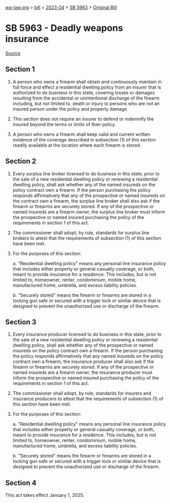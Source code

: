 [wa-law.org](/) > [bill](/bill/) > [2023-24](/bill/2023-24/) > [SB 5963](/bill/2023-24/sb/5963/) > [Original Bill](/bill/2023-24/sb/5963/1/)

# SB 5963 - Deadly weapons insurance

[Source](http://lawfilesext.leg.wa.gov/biennium/2023-24/Pdf/Bills/Senate%20Bills/5963.pdf)

## Section 1
1. A person who owns a firearm shall obtain and continuously maintain in full force and effect a residential dwelling policy from an insurer that is authorized to do business in this state, covering losses or damages resulting from the accidental or unintentional discharge of the firearm including, but not limited to, death or injury to persons who are not an insured person under the policy and property damage.

2. This section does not require an insurer to defend or indemnify the insured beyond the terms or limits of their policy.

3. A person who owns a firearm shall keep valid and current written evidence of the coverage described in subsection (1) of this section readily available at the location where each firearm is stored.

## Section 2
1. Every surplus line broker licensed to do business in this state, prior to the sale of a new residential dwelling policy or renewing a residential dwelling policy, shall ask whether any of the named insureds on the policy contract own a firearm. If the person purchasing the policy responds affirmatively that any of the prospective or named insureds on the contract own a firearm, the surplus line broker shall also ask if the firearm or firearms are securely stored. If any of the prospective or named insureds are a firearm owner, the surplus line broker must inform the prospective or named insured purchasing the policy of the requirements in section 1 of this act.

2. The commissioner shall adopt, by rule, standards for surplus line brokers to attest that the requirements of subsection (1) of this section have been met.

3. For the purposes of this section:

    a. "Residential dwelling policy" means any personal line insurance policy that includes either property or general casualty coverage, or both, meant to provide insurance for a residence. This includes, but is not limited to, homeowner, renter, condominium, mobile home, manufactured home, umbrella, and excess liability policies.

    b. "Securely stored" means the firearm or firearms are stored in a locking gun safe or secured with a trigger lock or similar device that is designed to prevent the unauthorized use or discharge of the firearm.

## Section 3
1. Every insurance producer licensed to do business in this state, prior to the sale of a new residential dwelling policy or renewing a residential dwelling policy, shall ask whether any of the prospective or named insureds on the policy contract own a firearm. If the person purchasing the policy responds affirmatively that any named insureds on the policy contract own a firearm, the insurance producer shall also ask if the firearm or firearms are securely stored. If any of the prospective or named insureds are a firearm owner, the insurance producer must inform the prospective or named insured purchasing the policy of the requirements in section 1 of this act.

2. The commissioner shall adopt, by rule, standards for insurers and insurance producers to attest that the requirements of subsection (1) of this section have been met.

3. For the purposes of this section:

    a. "Residential dwelling policy" means any personal line insurance policy that includes either property or general casualty coverage, or both, meant to provide insurance for a residence. This includes, but is not limited to, homeowner, renter, condominium, mobile home, manufactured home, umbrella, and excess liability policies.

    b. "Securely stored" means the firearm or firearms are stored in a locking gun safe or secured with a trigger lock or similar device that is designed to prevent the unauthorized use or discharge of the firearm.

## Section 4
This act takes effect January 1, 2025.
